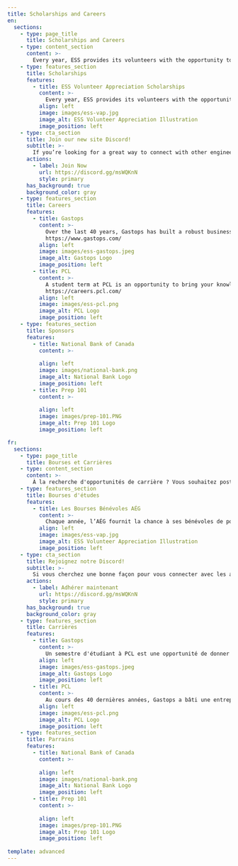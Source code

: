 ```yaml
---
title: Scholarships and Careers
en:
  sections:
    - type: page_title
      title: Scholarships and Careers
    - type: content_section
      content: >-
        Every year, ESS provides its volunteers with the opportunity to apply for scholarships as a thank you for all they do to help make our experiences as engineering students better. Scholarship categories will be announced at a later date when it comes time to apply, so keep an eye out to see what we have available for you.
    - type: features_section
      title: Scholarships
      features:
        - title: ESS Volunteer Appreciation Scholarships
          content: >-
            Every year, ESS provides its volunteers with the opportunity to apply for scholarships as a thank you for all they do to help make our experiences as engineering students better. Scholarship categories will be announced at a later date when it comes time to apply, so keep an eye out to see what we have available for you.
          align: left
          image: images/ess-vap.jpg
          image_alt: ESS Volunteer Appreciation Illustration
          image_position: left
    - type: cta_section
      title: Join our new site Discord!
      subtitle: >-
        If you’re looking for a great way to connect with other engineering students, talk to people in your classes, and keep up to date with all things ESS join the uOttawa SITE Community Discord Server!
      actions:
        - label: Join Now
          url: https://discord.gg/msWQKnN
          style: primary
      has_background: true
      background_color: gray
    - type: features_section
      title: Careers
      features:
        - title: Gastops
          content: >-      
            Over the last 40 years, Gastops has built a robust business that is recognized worldwide for its innovative contributions to equipment health management in the aviation, energy, marine, industrial and transportation industries. Gastops’ products and services add value throughout the life cycle of complex critical equipment from the design stage through to in-service operations and support. We design, manufacture and support advanced equipment sensing and analysis products, including on-line oil debris sensors, torque measurement sensors, turbine blade health sensors, and at-line oil analysis systems. <br><br>
            https://www.gastops.com/
          align: left
          image: images/ess-gastops.jpeg
          image_alt: Gastops Logo
          image_position: left
        - title: PCL
          content: >-
            A student term at PCL is an opportunity to bring your knowledge to life. Here, we will help you build a strong foundation for future success and provide opportunities for career advancement. You will join an incredible team, gain meaningful experiences through real work challenges, make connections with like-minded professionals, and start a legacy that is second to none.<br><br>
            https://careers.pcl.com/
          align: left
          image: images/ess-pcl.png
          image_alt: PCL Logo
          image_position: left
    - type: features_section
      title: Sponsors
      features:
        - title: National Bank of Canada
          content: >-      
             
          align: left
          image: images/national-bank.png
          image_alt: National Bank Logo
          image_position: left
        - title: Prep 101
          content: >-      
             
          align: left
          image: images/prep-101.PNG
          image_alt: Prep 101 Logo
          image_position: left

fr:
  sections:
    - type: page_title
      title: Bourses et Carrières
    - type: content_section
      content: >-
        À la recherche d'opportunités de carrière ? Vous souhaitez postuler pour une bourse AÉG ? Cliquez ici pour en savoir plus sur ce que nous avons à offrir pour vous aider à faire avancer votre carrière universitaire et professionnelle!
    - type: features_section
      title: Bourses d'études
      features:
        - title: Les Bourses Bénévoles AÉG
          content: >-
            Chaque année, l’AÉG fournit la chance à ses bénévoles de postuler pour les bourses comme un merci pour tout ce qu’ils font pour aider à améliorer notre expérience comme élèves ingénieurs. Les catégories des boursed seront annoncés plus tard quan c’est le temps d’y postuler, donc gardez un œil pour voir ce que nous avons disponible pour vous.
          align: left
          image: images/ess-vap.jpg
          image_alt: ESS Volunteer Appreciation Illustration
          image_position: left
    - type: cta_section
      title: Rejoignez notre Discord!
      subtitle: >-
        Si vous cherchez une bonne façon pour vous connecter avec les autres élèves en génie, parler aux autres gens dans vos classes, et rester au courant avec toutes choses AÉG rejoignez le serveur Discord “uOttawa SITE Community” !
      actions:
        - label: Adhérer maintenant
          url: https://discord.gg/msWQKnN
          style: primary
      has_background: true
      background_color: gray
    - type: features_section
      title: Carrières
      features:
        - title: Gastops
          content: >-
            Un semestre d'étudiant à PCL est une opportunité de donner vie à vos connaissances. Ici, nous vous aiderons à établir une base solide pour votre succès futur et à offrir des opportunités d'avancement professionnel. Vous rejoindrez une équipe incroyable, acquerrez des expériences significatives grâce à de vrais défis de travail, établirez des liens avec des professionnels partageant les mêmes idées et créerez un héritage sans pareil.
          align: left
          image: images/ess-gastops.jpeg
          image_alt: Gastops Logo
          image_position: left
        - title: PCL
          content: >-
            Au cours des 40 dernières années, Gastops a bâti une entreprise solide qui est reconnue dans le monde entier pour ses contributions innovantes à la gestion de la santé des équipements dans les secteurs de l'aviation, de l'énergie, de la marine, de l'industrie et des transports. Les produits et services de Gastops ajoutent de la valeur tout au long du cycle de vie des équipements critiques complexes, de la conception aux opérations et au support en service. Nous concevons, fabriquons et prenons en charge des produits de détection et d'analyse d'équipements avancés, notamment des capteurs de débris d'huile en ligne, des capteurs de mesure de couple, des capteurs de santé des aubes de turbine et des systèmes d'analyse d'huile en ligne.
          align: left
          image: images/ess-pcl.png
          image_alt: PCL Logo
          image_position: left
    - type: features_section
      title: Parrains
      features:
        - title: National Bank of Canada
          content: >-      
             
          align: left
          image: images/national-bank.png
          image_alt: National Bank Logo
          image_position: left
        - title: Prep 101
          content: >-      
             
          align: left
          image: images/prep-101.PNG
          image_alt: Prep 101 Logo
          image_position: left
          
template: advanced
---
```


